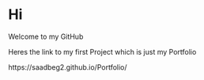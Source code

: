 <h1>Hi </h1>
<p>Welcome to my GitHub </p>
<p>Heres the link to my first Project which is just my Portfolio</p>
<p>https://saadbeg2.github.io/Portfolio/</p>
